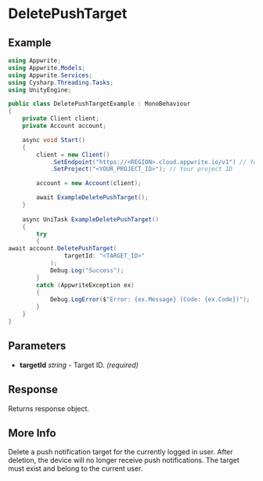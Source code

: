 # DeletePushTarget

## Example

```csharp
using Appwrite;
using Appwrite.Models;
using Appwrite.Services;
using Cysharp.Threading.Tasks;
using UnityEngine;

public class DeletePushTargetExample : MonoBehaviour
{
    private Client client;
    private Account account;

    async void Start()
    {
        client = new Client()
            .SetEndpoint("https://<REGION>.cloud.appwrite.io/v1") // Your API Endpoint
            .SetProject("<YOUR_PROJECT_ID>"); // Your project ID

        account = new Account(client);

        await ExampleDeletePushTarget();
    }
    
    async UniTask ExampleDeletePushTarget()
    {
        try
        {
await account.DeletePushTarget(
                targetId: "<TARGET_ID>"
            );
            Debug.Log("Success");
        }
        catch (AppwriteException ex)
        {
            Debug.LogError($"Error: {ex.Message} (Code: {ex.Code})");
        }
    }
}
```

## Parameters

- **targetId** *string* - Target ID. *(required)* 

## Response

Returns response object.
## More Info

Delete a push notification target for the currently logged in user. After deletion, the device will no longer receive push notifications. The target must exist and belong to the current user.
